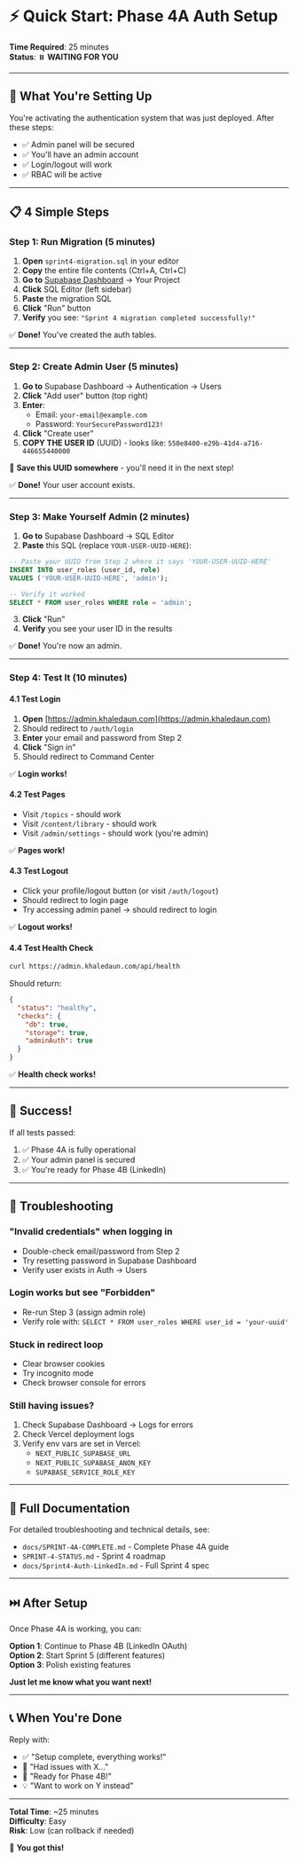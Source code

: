 # ⚡ Quick Start: Phase 4A Auth Setup

**Time Required**: 25 minutes  
**Status**: ⏸️ **WAITING FOR YOU**

---

## 🎯 **What You're Setting Up**

You're activating the authentication system that was just deployed. After these steps:
- ✅ Admin panel will be secured
- ✅ You'll have an admin account
- ✅ Login/logout will work
- ✅ RBAC will be active

---

## 📋 **4 Simple Steps**

### **Step 1: Run Migration** (5 minutes)

1. **Open** `sprint4-migration.sql` in your editor
2. **Copy** the entire file contents (Ctrl+A, Ctrl+C)
3. **Go to** [Supabase Dashboard](https://supabase.com/dashboard) → Your Project
4. **Click** SQL Editor (left sidebar)
5. **Paste** the migration SQL
6. **Click** "Run" button
7. **Verify** you see: `"Sprint 4 migration completed successfully!"`

✅ **Done!** You've created the auth tables.

---

### **Step 2: Create Admin User** (5 minutes)

1. **Go to** Supabase Dashboard → Authentication → Users
2. **Click** "Add user" button (top right)
3. **Enter**:
   - Email: `your-email@example.com`
   - Password: `YourSecurePassword123!`
4. **Click** "Create user"
5. **COPY THE USER ID** (UUID) - looks like: `550e8400-e29b-41d4-a716-446655440000`

💾 **Save this UUID somewhere** - you'll need it in the next step!

✅ **Done!** Your user account exists.

---

### **Step 3: Make Yourself Admin** (2 minutes)

1. **Go to** Supabase Dashboard → SQL Editor
2. **Paste** this SQL (replace `YOUR-USER-UUID-HERE`):

```sql
-- Paste your UUID from Step 2 where it says 'YOUR-USER-UUID-HERE'
INSERT INTO user_roles (user_id, role)
VALUES ('YOUR-USER-UUID-HERE', 'admin');

-- Verify it worked
SELECT * FROM user_roles WHERE role = 'admin';
```

3. **Click** "Run"
4. **Verify** you see your user ID in the results

✅ **Done!** You're now an admin.

---

### **Step 4: Test It** (10 minutes)

#### **4.1 Test Login**
1. **Open** [https://admin.khaledaun.com](https://admin.khaledaun.com)
2. Should redirect to `/auth/login`
3. **Enter** your email and password from Step 2
4. **Click** "Sign in"
5. Should redirect to Command Center

✅ **Login works!**

#### **4.2 Test Pages**
- Visit `/topics` - should work
- Visit `/content/library` - should work
- Visit `/admin/settings` - should work (you're admin)

✅ **Pages work!**

#### **4.3 Test Logout**
- Click your profile/logout button (or visit `/auth/logout`)
- Should redirect to login page
- Try accessing admin panel → should redirect to login

✅ **Logout works!**

#### **4.4 Test Health Check**
```bash
curl https://admin.khaledaun.com/api/health
```

Should return:
```json
{
  "status": "healthy",
  "checks": {
    "db": true,
    "storage": true,
    "adminAuth": true
  }
}
```

✅ **Health check works!**

---

## 🎉 **Success!**

If all tests passed:
1. ✅ Phase 4A is fully operational
2. ✅ Your admin panel is secured
3. ✅ You're ready for Phase 4B (LinkedIn)

---

## 🐛 **Troubleshooting**

### **"Invalid credentials" when logging in**
- Double-check email/password from Step 2
- Try resetting password in Supabase Dashboard
- Verify user exists in Auth → Users

### **Login works but see "Forbidden"**
- Re-run Step 3 (assign admin role)
- Verify role with: `SELECT * FROM user_roles WHERE user_id = 'your-uuid'`

### **Stuck in redirect loop**
- Clear browser cookies
- Try incognito mode
- Check browser console for errors

### **Still having issues?**
1. Check Supabase Dashboard → Logs for errors
2. Check Vercel deployment logs
3. Verify env vars are set in Vercel:
   - `NEXT_PUBLIC_SUPABASE_URL`
   - `NEXT_PUBLIC_SUPABASE_ANON_KEY`
   - `SUPABASE_SERVICE_ROLE_KEY`

---

## 📖 **Full Documentation**

For detailed troubleshooting and technical details, see:
- `docs/SPRINT-4A-COMPLETE.md` - Complete Phase 4A guide
- `SPRINT-4-STATUS.md` - Sprint 4 roadmap
- `docs/Sprint4-Auth-LinkedIn.md` - Full Sprint 4 spec

---

## ⏭️ **After Setup**

Once Phase 4A is working, you can:

**Option 1**: Continue to Phase 4B (LinkedIn OAuth)  
**Option 2**: Start Sprint 5 (different features)  
**Option 3**: Polish existing features

**Just let me know what you want next!**

---

## 📞 **When You're Done**

Reply with:
- ✅ "Setup complete, everything works!"
- 🐛 "Had issues with X..."
- 🚀 "Ready for Phase 4B!"
- 💡 "Want to work on Y instead"

---

**Total Time**: ~25 minutes  
**Difficulty**: Easy  
**Risk**: Low (can rollback if needed)

🚀 **You got this!**

